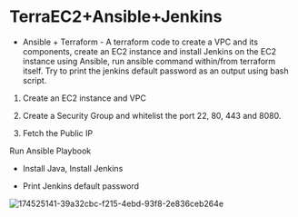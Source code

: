 # TerraEC2+Ansible+Jenkins


- Ansible + Terraform - A terraform code to create a VPC and its components, create an EC2 instance and install Jenkins on the EC2 instance using Ansible, run ansible command within/from terraform itself. Try to print the jenkins default password as an output using bash script. 

1) Create an EC2 instance and VPC

2) Create a Security Group and whitelist the port 22, 80, 443 and 8080.

3) Fetch the Public IP

Run Ansible Playbook

- Install Java, Install Jenkins

- Print Jenkins default password


![174525141-39a32cbc-f215-4ebd-93f8-2e836ceb264e](https://user-images.githubusercontent.com/85149943/191419688-f0c2f824-9d9d-4aa5-a4ea-ba2554104cf2.png)
